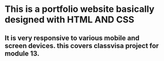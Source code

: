 # This is a portfolio website basically designed with HTML AND CSS
##  It is very responsive to various mobile and screen devices. this covers classvisa project for module 13.
